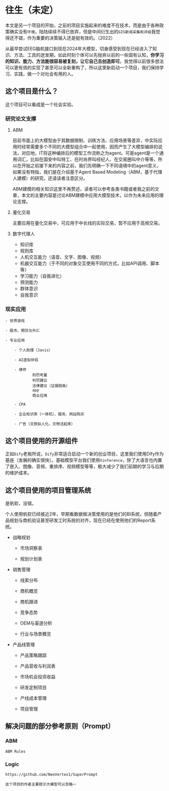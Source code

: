 # 往生（未定）

本文是另一个项目的开始，之前的项目实施起来的难度不在技术，而是由于各种政策确实没有`环境`，陆陆续续不得已放弃，但是中间衍生出的`GIS新闻采集和评级`我觉得还不错，作为重要的决策输入还是挺有效的。（2022）

从最早尝试EEG脑机接口到现在2024年大模型，切身感受到现在已经进入了知识、方法、工具的迸发期，如此时刻个体可以先抛弃以前的一些固有认知，**你学习的知识、能力、方法能很容易被复刻，让它自己去创造即可**。我觉得以前很多想法可以更有效的实现了甚至可以全新重构了，所以这里新启动一个项目，我们保持学习、实践，做一个对社会有用的人。

## 这个项目是什么？

这个项目可以看成是一个社会实验。

### 研究论文支撑

1. ABM

    目前市面上的大模型由于其数据限制、训练方法、应用场景等差异，中实际应用时经常需要多个不同的大模型组合中一起使用，因而产生了大模型编排的说法，对应地，IT将这种编排后的模型工作流称之为agent。可是agent是一个通用词汇，比如在国安中叫特工、在时尚界叫经纪人、在交易圈叫中介等等，所以在开始之前接下来的内容之前，我们先明确一下不同语境中的agent意义，如果没有特指，我们是在介绍基于Agent Based Modeling（ABM，基于代理人建模）的研究，还请读者注意区分。

    ABM建模的相关知识这里不再赘述，读者可以参考各类书籍或者我之前的文章，本文的主要内容是讨论ABM建模中应用大模型技术，以作为未来应用的理论支撑。

2. 量化交易

    主要应用在量化交易中，可应用于中长线的实际交易，暂不应用于高频交易。

3. 数字代理人

    - 知识库
    - 规则库
    - 人机交互能力（语音、文字、图像、视频）
    - 机器交互能力（于不同的对象交互使用不同的方式，比如API调用、脚本等）
    - 学习能力（自我进化）
    - 预测能力
    - 群体意识
    - 自我意识

### 现实应用

    - 世界游戏

    - 股市、期货与外汇

    - 专业应用

        - 个人助理（Javis）

        - AI虚拟伴侣

        - 律师
                刑罚考量
                判罚建议
                法律建议（证据链条）
                app
                商业应用

        - CPA 

        - 企业知识库（一体机）、服务、网站购买

        - 广告（文旅拟人化、文物活起来）


## 这个项目使用的开源组件

正如`Dify`老板所说，`Dify`非常适合启动一个新的创业项目，这里我们使用Dify作为基座（发展的确实很快）。基础模型平台我们使用`Xinference`，除了大语言也内置了嵌入、图像、音频、重排序、视频模型等等，极大减少了我们前期的学习与后期的维护成本。

## 这个项目使用的项目管理系统

是帆软，没错。

个人使用帆软已经接近2年，早期看数据做决策使用的是他们的BI系统，但随着产品规划与商机验证甚至研发工时系统的对齐，现在已经在使用他们的Report系统。

- 战略规划

    - 市场洞察表

    - 规划计划表

- 销售管理

    - 线索分布

    - 商机概览

    - 商机跟进

    - 竞争态势

    - OEM与渠道分析

    - 行业与场景概览

- 产品线管理

    - 产品策略跟踪

    - 产品营收与利润表

    - 市场机会投资收益

    - 研发定制项目

    - 产线成本管理

    - 项目管理

## 解决问题的部分参考原则（Prompt）

### ABM

```
ABM Rules
```

### Logic

    https://github.com/NeoVertex1/SuperPrompt

    这个项目的作者主要提示大模型可以忽略一
